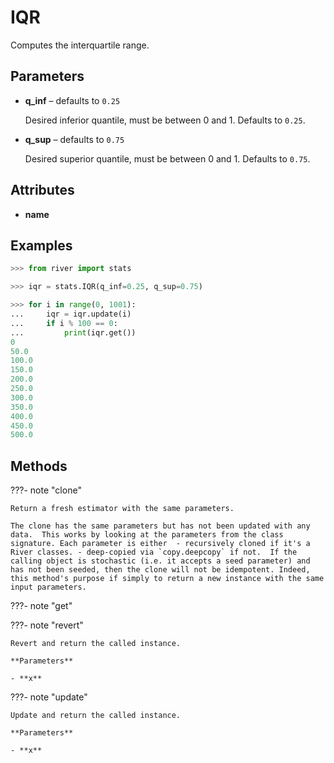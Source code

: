 # IQR

Computes the interquartile range.



## Parameters

- **q_inf** – defaults to `0.25`

    Desired inferior quantile, must be between 0 and 1. Defaults to `0.25`.

- **q_sup** – defaults to `0.75`

    Desired superior quantile, must be between 0 and 1. Defaults to `0.75`.


## Attributes

- **name**


## Examples

```python
>>> from river import stats

>>> iqr = stats.IQR(q_inf=0.25, q_sup=0.75)

>>> for i in range(0, 1001):
...     iqr = iqr.update(i)
...     if i % 100 == 0:
...         print(iqr.get())
0
50.0
100.0
150.0
200.0
250.0
300.0
350.0
400.0
450.0
500.0
```

## Methods

???- note "clone"

    Return a fresh estimator with the same parameters.

    The clone has the same parameters but has not been updated with any data.  This works by looking at the parameters from the class signature. Each parameter is either  - recursively cloned if it's a River classes. - deep-copied via `copy.deepcopy` if not.  If the calling object is stochastic (i.e. it accepts a seed parameter) and has not been seeded, then the clone will not be idempotent. Indeed, this method's purpose if simply to return a new instance with the same input parameters.

    
???- note "get"

???- note "revert"

    Revert and return the called instance.

    **Parameters**

    - **x**    
    
???- note "update"

    Update and return the called instance.

    **Parameters**

    - **x**    
    
